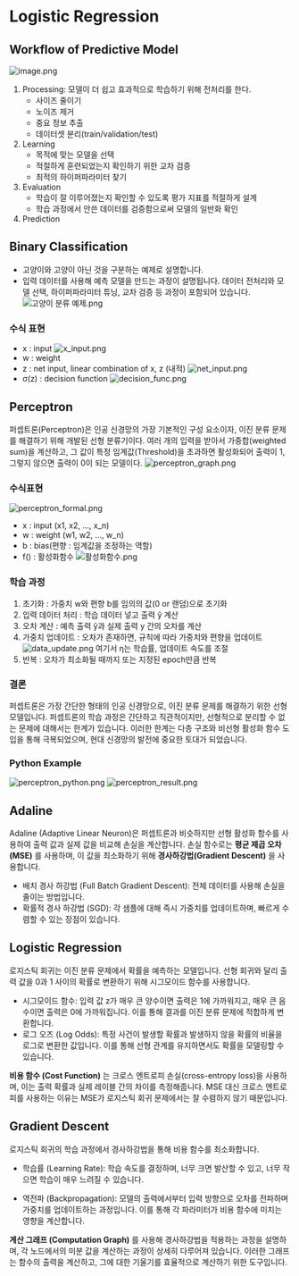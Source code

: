 # Logistic Regression

## Workflow of Predictive Model
![image.png](./images/logistic/workflow.png)
1. Processing: 모델이 더 쉽고 효과적으로 학습하기 위해 전처리를 한다.
   - 사이즈 줄이기
   - 노이즈 제거
   - 중요 정보 추출
   - 데이터셋 분리(train/validation/test)
2. Learning
    - 목적에 맞는 모델을 선택
    - 적절하게 훈련되었는지 확인하기 위한 교차 검증
    - 최적의 하이퍼파라미터 찾기
3. Evaluation
    - 학습이 잘 이루어졌는지 확인할 수 있도록 평가 지표를 적절하게 설계
    - 학습 과정에서 안쓴 데이터를 검증함으로써 모델의 일반화 확인
4. Prediction


## Binary Classification
- 고양이와 고양이 아닌 것을 구분하는 예제로 설명합니다.
- 입력 데이터를 사용해 예측 모델을 만드는 과정이 설명됩니다. 데이터 전처리와 모델 선택, 하이퍼파라미터 튜닝, 교차 검증 등 과정이 포함되어 있습니다.
![고양이 분류 예제.png](./images/logistic/binary_classification_example.png)

### 수식 표현
- x : input
![x_input.png](./images/logistic/x_input.png)
- w : weight
- z : net input, linear combination of x, z (내적)
![net_input.png](./images/logistic/net_input.png)
- σ(z) : decision function
![decision_func.png](./images/logistic/decision_func.png)

## Perceptron
퍼셉트론(Perceptron)은 인공 신경망의 가장 기본적인 구성 요소이자, 이진 분류 문제를 해결하기 위해 개발된 선형 분류기이다.
여러 개의 입력을 받아서 가중합(weighted sum)을 계산하고, 그 값이 특정 임계값(Threshold)을 초과하면 활성화되어 출력이 1, 그렇지 않으면 출력이 0이 되는 모델이다.
![perceptron_graph.png](./images/logistic/perceptron_graph.png)


### 수식표현
![perceptron_formal.png](./images/logistic/perceptron_formal.png)
- x : input (x1, x2, ..., x_n)
- w : weight (w1, w2, ..., w_n)
- b : bias(편향 : 임계값을 조정하는 역할)
- f() : 활성화함수
![활성화함수.png](./images/logistic/func.png)

### 학습 과정
1. 초기화 : 가중치 w와 편향 b를 임의의 값(0 or 랜덤)으로 초기화
2. 입력 데이터 처리 : 학습 데이터 넣고 출력 ŷ 계산
3. 오차 계산 : 예측 출력 ŷ과 실제 출력 y 간의 오차를 계산
4. 가중치 업데이트 : 오차가 존재하면, 규칙에 따라 가중치와 편향을 업데이트
![data_update.png](./images/logistic/data_update.png)
여기서 η는 학습률, 업데이트 속도를 조절
5. 반복 : 오차가 최소화될 때까지 또는 지정된 epoch만큼 반복

### 결론
퍼셉트론은 가장 간단한 형태의 인공 신경망으로, 이진 분류 문제를 해결하기 위한 선형 모델입니다.
퍼셉트론의 학습 과정은 간단하고 직관적이지만, 선형적으로 분리할 수 없는 문제에 대해서는 한계가 있습니다.
이러한 한계는 다층 구조와 비선형 활성화 함수 도입을 통해 극복되었으며, 현대 신경망의 발전에 중요한 토대가 되었습니다.

### Python Example
![perceptron_python.png](./images/logistic/perceptron_python.png)
![perceptron_result.png](./images/logistic/perceptron_result.png)


## Adaline
Adaline (Adaptive Linear Neuron)은 퍼셉트론과 비슷하지만 선형 활성화 함수를 사용하여 출력 값과 실제 값을 비교해 손실을 계산합니다.
손실 함수로는 **평균 제곱 오차(MSE)** 를 사용하며, 이 값을 최소화하기 위해 **경사하강법(Gradient Descent)** 을 사용합니다.

- 배치 경사 하강법 (Full Batch Gradient Descent): 전체 데이터를 사용해 손실을 줄이는 방법입니다.
- 확률적 경사 하강법 (SGD): 각 샘플에 대해 즉시 가중치를 업데이트하며, 빠르게 수렴할 수 있는 장점이 있습니다.

## Logistic Regression
로지스틱 회귀는 이진 분류 문제에서 확률을 예측하는 모델입니다. 
선형 회귀와 달리 출력 값을 0과 1 사이의 확률로 변환하기 위해 시그모이드 함수를 사용합니다.

- 시그모이드 함수: 입력 값 z가 매우 큰 양수이면 출력은 1에 가까워지고, 매우 큰 음수이면 출력은 0에 가까워집니다. 이를 통해 결과를 이진 분류 문제에 적합하게 변환합니다.
- 로그 오즈 (Log Odds): 특정 사건이 발생할 확률과 발생하지 않을 확률의 비율을 로그로 변환한 값입니다. 이를 통해 선형 관계를 유지하면서도 확률을 모델링할 수 있습니다.

**비용 함수 (Cost Function)** 는 크로스 엔트로피 손실(cross-entropy loss)을 사용하며, 이는 출력 확률과 실제 레이블 간의 차이를 측정해줍니다.
MSE 대신 크로스 엔트로피를 사용하는 이유는 MSE가 로지스틱 회귀 문제에서는 잘 수렴하지 않기 때문입니다.

## Gradient Descent
로지스틱 회귀의 학습 과정에서 경사하강법을 통해 비용 함수를 최소화합니다.

- 학습률 (Learning Rate): 학습 속도를 결정하며, 너무 크면 발산할 수 있고, 너무 작으면 학습이 매우 느려질 수 있습니다.

- 역전파 (Backpropagation): 모델의 출력에서부터 입력 방향으로 오차를 전파하며 가중치를 업데이트하는 과정입니다. 이를 통해 각 파라미터가 비용 함수에 미치는 영향을 계산합니다.

**계산 그래프 (Computation Graph)** 를 사용해 경사하강법을 적용하는 과정을 설명하며, 각 노드에서의 미분 값을 계산하는 과정이 상세히 다루어져 있습니다.
이러한 그래프는 함수의 출력을 계산하고, 그에 대한 기울기를 효율적으로 계산하기 위한 도구입니다.

